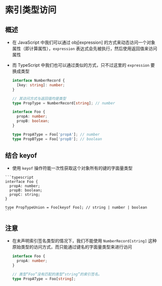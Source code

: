 # 索引类型访问

## 概述

  - 在 JavaScript 中我们可以通过 obj[expression] 的方式来动态访问一个对象属性（即计算属性），`expression` 表达式会先被执行，然后使用返回值来访问属性
  - 而 TypeScript 中我们也可以通过类似的方式，只不过这里的 `expression` 要换成类型

    ```typescript
    interface NumberRecord {
      [key: string]: number;
    }

    // 其访问方式与返回值均是类型
    type PropType = NumberRecord[string]; // number
    ```

    ```typescript
    interface Foo {
      propA: number;
      propB: boolean;
    }

    type PropAType = Foo['propA']; // number
    type PropBType = Foo['propB']; // boolean
    ```

## 结合 keyof

  -  使用 `keyof` 操作符能一次性获取这个对象所有的键的字面量类型

    ```typescript
    interface Foo {
      propA: number;
      propB: boolean;
      propC: string;
    }

    type PropTypeUnion = Foo[keyof Foo]; // string | number | boolean
    ```

## 注意

  - 在未声明索引签名类型的情况下，我们不能使用 `NumberRecord[string]` 这种原始类型的访问方式，而只能通过键名的字面量类型来进行访问

    ```typescript
    interface Foo {
      propA: number;
    }

    // 类型“Foo”没有匹配的类型“string”的索引签名。
    type PropAType = Foo[string];
    ```
